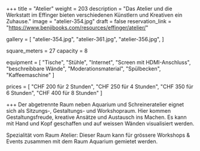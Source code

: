 +++
title = "Atelier"
weight = 203
description = "Das Atelier und die Werkstatt im Effinger bieten verschiedenen Künstlern und Kreativen ein Zuhause."
image = "atelier-354.jpg"
draft = false
reservation_link = "https://www.benjibooks.com/resources/effinger/atelier/"

gallery = [
  "atelier-354.jpg",
  "atelier-361.jpg",
  "atelier-356.jpg",
]

square_meters = 27
capacity = 8

equipment = [
  "Tische",
  "Stühle",
  "Internet",
  "Screen mit HDMI-Anschluss",
  "beschreibbare Wände",
  "Moderationsmaterial",
  "Spülbecken",
  "Kaffeemaschine"
]

prices = [
  "CHF 200 für 2 Stunden",
  "CHF 250 für 4 Stunden",
  "CHF 350 für 6 Stunden",
  "CHF 400 für 8 Stunden"
]

+++
Der abgetrennte Raum neben Aquarium und Schreineratelier eignet sich als Sitzungs-, Gestaltungs- und Workshopraum. Hier kommen Gestaltungsfreude, kreative Ansätze und Austausch ins Machen. Es kann mit Hand und Kopf geschaffen und auf weissen Wänden visualisiert werden.

Spezialität vom Raum Atelier: Dieser Raum kann für grössere Workshops & Events zusammen mit dem Raum Aquarium gemietet werden. 
